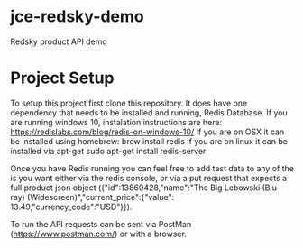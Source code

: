 # jce-redsky-demo
Redsky product API demo

# Project Setup
To setup this project first clone this repository. It does have one dependency that needs to be installed and running, Redis Database.
If you are running windows 10, instalation instructions are here: https://redislabs.com/blog/redis-on-windows-10/
If you are on OSX it can be installed using homebrew: brew install redis
If you are on linux it can be installed via apt-get sudo apt-get install redis-server

Once you have Redis running you can feel free to add test data to any of the is you want either via the redis console, or via a put 
request that expects a full product json object ({"id":13860428,"name":"The Big Lebowski (Blu-ray) (Widescreen)","current_price":{"value": 13.49,"currency_code":"USD"}}).

To run the API requests can be sent via PostMan (https://www.postman.com/) or with a browser.

